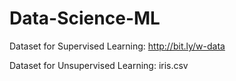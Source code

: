 # Data-Science-ML

Dataset for Supervised Learning: http://bit.ly/w-data

Dataset for Unsupervised Learning: iris.csv
